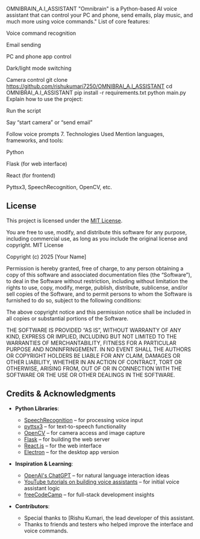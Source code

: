 OMNIBRAIN_A.I_ASSISTANT
"Omnibrain" is a Python-based AI voice assistant that can control your PC and phone, send emails, play music, and much more using voice commands."
List of core features:

Voice command recognition

Email sending

PC and phone app control

Dark/light mode switching

Camera control
git clone https://github.com/rishukumari7250/OMNIBRAI_A.I_ASSISTANT
cd OMNIBRAI_A.I_ASSISTANT
pip install -r requirements.txt
python main.py
Explain how to use the project:

Run the script

Say “start camera” or “send email”

Follow voice prompts
7. Technologies Used
Mention languages, frameworks, and tools:

Python

Flask (for web interface)


React (for frontend)

Pyttsx3, SpeechRecognition, OpenCV, etc.


## License

This project is licensed under the [MIT License](LICENSE).

You are free to use, modify, and distribute this software for any purpose, including commercial use, as long as you include the original license and copyright.
MIT License

Copyright (c) 2025 [Your Name]

Permission is hereby granted, free of charge, to any person obtaining a copy
of this software and associated documentation files (the “Software”), to deal
in the Software without restriction, including without limitation the rights
to use, copy, modify, merge, publish, distribute, sublicense, and/or sell
copies of the Software, and to permit persons to whom the Software is
furnished to do so, subject to the following conditions:

The above copyright notice and this permission notice shall be included in all
copies or substantial portions of the Software.

THE SOFTWARE IS PROVIDED “AS IS”, WITHOUT WARRANTY OF ANY KIND, EXPRESS OR
IMPLIED, INCLUDING BUT NOT LIMITED TO THE WARRANTIES OF MERCHANTABILITY,
FITNESS FOR A PARTICULAR PURPOSE AND NONINFRINGEMENT. IN NO EVENT SHALL THE
AUTHORS OR COPYRIGHT HOLDERS BE LIABLE FOR ANY CLAIM, DAMAGES OR OTHER
LIABILITY, WHETHER IN AN ACTION OF CONTRACT, TORT OR OTHERWISE, ARISING FROM,
OUT OF OR IN CONNECTION WITH THE SOFTWARE OR THE USE OR OTHER DEALINGS IN THE
SOFTWARE.

## Credits & Acknowledgments

- **Python Libraries**:
  - [SpeechRecognition](https://pypi.org/project/SpeechRecognition/) – for processing voice input
  - [pyttsx3](https://pypi.org/project/pyttsx3/) – for text-to-speech functionality
  - [OpenCV](https://opencv.org/) – for camera access and image capture
  - [Flask](https://flask.palletsprojects.com/) – for building the web server
  - [React.js](https://reactjs.org/) – for the web interface
  - [Electron](https://www.electronjs.org/) – for the desktop app version

- **Inspiration & Learning**:
  - [OpenAI's ChatGPT](https://chat.openai.com/) – for natural language interaction ideas
  - [YouTube tutorials on building voice assistants](https://www.youtube.com/) – for initial voice assistant logic
  - [freeCodeCamp](https://www.freecodecamp.org/) – for full-stack development insights

- **Contributors**:
  - Special thanks to [Rishu Kumari, the lead developer of this assistant.
  - Thanks to friends and testers who helped improve the interface and voice commands.


